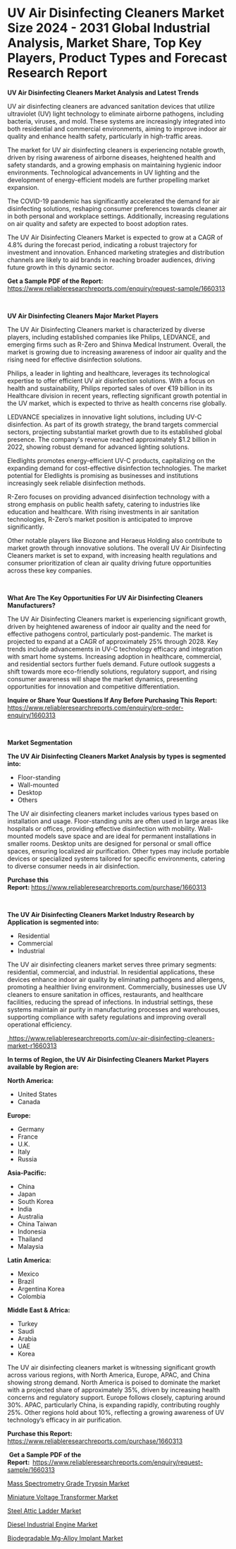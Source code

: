 <p><h1>UV Air Disinfecting Cleaners Market Size 2024 - 2031 Global Industrial Analysis, Market Share, Top Key Players, Product Types and Forecast Research Report</h1></p><p><strong>UV Air Disinfecting Cleaners Market Analysis and Latest Trends</strong></p>
<p><p>UV air disinfecting cleaners are advanced sanitation devices that utilize ultraviolet (UV) light technology to eliminate airborne pathogens, including bacteria, viruses, and mold. These systems are increasingly integrated into both residential and commercial environments, aiming to improve indoor air quality and enhance health safety, particularly in high-traffic areas.</p><p>The market for UV air disinfecting cleaners is experiencing notable growth, driven by rising awareness of airborne diseases, heightened health and safety standards, and a growing emphasis on maintaining hygienic indoor environments. Technological advancements in UV lighting and the development of energy-efficient models are further propelling market expansion. </p><p>The COVID-19 pandemic has significantly accelerated the demand for air disinfecting solutions, reshaping consumer preferences towards cleaner air in both personal and workplace settings. Additionally, increasing regulations on air quality and safety are expected to boost adoption rates. </p><p>The UV Air Disinfecting Cleaners Market is expected to grow at a CAGR of 4.8% during the forecast period, indicating a robust trajectory for investment and innovation. Enhanced marketing strategies and distribution channels are likely to aid brands in reaching broader audiences, driving future growth in this dynamic sector.</p></p>
<p><strong>Get a Sample PDF of the Report:&nbsp;</strong> <a href="https://www.reliableresearchreports.com/enquiry/request-sample/1660313?utm_campaign=112&utm_medium=2&utm_source=Github&utm_content=ia&utm_term=26102024&utm_id=uv-air-disinfecting-cleaners">https://www.reliableresearchreports.com/enquiry/request-sample/1660313</a></p>
<p>&nbsp;</p>
<p><strong>UV Air Disinfecting Cleaners Major Market Players</strong></p>
<p><p>The UV Air Disinfecting Cleaners market is characterized by diverse players, including established companies like Philips, LEDVANCE, and emerging firms such as R-Zero and Shinva Medical Instrument. Overall, the market is growing due to increasing awareness of indoor air quality and the rising need for effective disinfection solutions.</p><p>Philips, a leader in lighting and healthcare, leverages its technological expertise to offer efficient UV air disinfection solutions. With a focus on health and sustainability, Philips reported sales of over €19 billion in its Healthcare division in recent years, reflecting significant growth potential in the UV market, which is expected to thrive as health concerns rise globally.</p><p>LEDVANCE specializes in innovative light solutions, including UV-C disinfection. As part of its growth strategy, the brand targets commercial sectors, projecting substantial market growth due to its established global presence. The company's revenue reached approximately $1.2 billion in 2022, showing robust demand for advanced lighting solutions.</p><p>Eledlights promotes energy-efficient UV-C products, capitalizing on the expanding demand for cost-effective disinfection technologies. The market potential for Eledlights is promising as businesses and institutions increasingly seek reliable disinfection methods.</p><p>R-Zero focuses on providing advanced disinfection technology with a strong emphasis on public health safety, catering to industries like education and healthcare. With rising investments in air sanitation technologies, R-Zero’s market position is anticipated to improve significantly.</p><p>Other notable players like Biozone and Heraeus Holding also contribute to market growth through innovative solutions. The overall UV Air Disinfecting Cleaners market is set to expand, with increasing health regulations and consumer prioritization of clean air quality driving future opportunities across these key companies.</p></p>
<p>&nbsp;</p>
<p><strong>What Are The Key Opportunities For UV Air Disinfecting Cleaners Manufacturers?</strong></p>
<p><p>The UV Air Disinfecting Cleaners market is experiencing significant growth, driven by heightened awareness of indoor air quality and the need for effective pathogens control, particularly post-pandemic. The market is projected to expand at a CAGR of approximately 25% through 2028. Key trends include advancements in UV-C technology efficacy and integration with smart home systems. Increasing adoption in healthcare, commercial, and residential sectors further fuels demand. Future outlook suggests a shift towards more eco-friendly solutions, regulatory support, and rising consumer awareness will shape the market dynamics, presenting opportunities for innovation and competitive differentiation.</p></p>
<p><strong>Inquire or Share Your Questions If Any Before Purchasing This Report:</strong> <a href="https://www.reliableresearchreports.com/enquiry/pre-order-enquiry/1660313?utm_campaign=112&utm_medium=2&utm_source=Github&utm_content=ia&utm_term=26102024&utm_id=uv-air-disinfecting-cleaners">https://www.reliableresearchreports.com/enquiry/pre-order-enquiry/1660313</a></p>
<p>&nbsp;</p>
<p><strong>Market Segmentation</strong></p>
<p><strong>The UV Air Disinfecting Cleaners Market Analysis by types is segmented into:</strong></p>
<p><ul><li>Floor-standing</li><li>Wall-mounted</li><li>Desktop</li><li>Others</li></ul></p>
<p><p>The UV air disinfecting cleaners market includes various types based on installation and usage. Floor-standing units are often used in large areas like hospitals or offices, providing effective disinfection with mobility. Wall-mounted models save space and are ideal for permanent installations in smaller rooms. Desktop units are designed for personal or small office spaces, ensuring localized air purification. Other types may include portable devices or specialized systems tailored for specific environments, catering to diverse consumer needs in air disinfection.</p></p>
<p><strong>Purchase this Report:&nbsp;</strong><a href="https://www.reliableresearchreports.com/purchase/1660313?utm_campaign=112&utm_medium=2&utm_source=Github&utm_content=ia&utm_term=26102024&utm_id=uv-air-disinfecting-cleaners">https://www.reliableresearchreports.com/purchase/1660313</a></p>
<p>&nbsp;</p>
<p><strong>The UV Air Disinfecting Cleaners Market Industry Research by Application is segmented into:</strong></p>
<p><ul><li>Residential</li><li>Commercial</li><li>Industrial</li></ul></p>
<p><p>The UV air disinfecting cleaners market serves three primary segments: residential, commercial, and industrial. In residential applications, these devices enhance indoor air quality by eliminating pathogens and allergens, promoting a healthier living environment. Commercially, businesses use UV cleaners to ensure sanitation in offices, restaurants, and healthcare facilities, reducing the spread of infections. In industrial settings, these systems maintain air purity in manufacturing processes and warehouses, supporting compliance with safety regulations and improving overall operational efficiency.</p></p>
<p><a href="https://www.reliableresearchreports.com/uv-air-disinfecting-cleaners-market-r1660313?utm_campaign=112&utm_medium=2&utm_source=Github&utm_content=ia&utm_term=26102024&utm_id=uv-air-disinfecting-cleaners">&nbsp;https://www.reliableresearchreports.com/uv-air-disinfecting-cleaners-market-r1660313</a></p>
<p><strong>In terms of Region, the UV Air Disinfecting Cleaners Market Players available by Region are:</strong></p>
<p>
    <p> <strong> North America: </strong>
        <ul>
            <li>United States</li>
            <li>Canada</li>
        </ul>
        </p> 
    <p> <strong> Europe: </strong>
        <ul>
            <li>Germany</li>
            <li>France</li>
            <li>U.K.</li>
            <li>Italy</li>
            <li>Russia</li>
        </ul>
        </p> 
    <p> <strong> Asia-Pacific: </strong>
        <ul>
            <li>China</li>
            <li>Japan</li>
            <li>South Korea</li>
            <li>India</li>
            <li>Australia</li>
            <li>China Taiwan</li>
            <li>Indonesia</li>
            <li>Thailand</li>
            <li>Malaysia</li>
        </ul>
        </p> 
    <p> <strong> Latin America: </strong>
        <ul>
            <li>Mexico</li>
            <li>Brazil</li>
            <li>Argentina Korea</li>
            <li>Colombia</li>
        </ul>
        </p> 
    <p> <strong> Middle East & Africa: </strong>
        <ul>
            <li>Turkey</li>
            <li>Saudi</li>
            <li>Arabia</li>
            <li>UAE</li>
            <li>Korea</li>
        </ul>
    </p>
    </p>
<p><p>The UV air disinfecting cleaners market is witnessing significant growth across various regions, with North America, Europe, APAC, and China showing strong demand. North America is poised to dominate the market with a projected share of approximately 35%, driven by increasing health concerns and regulatory support. Europe follows closely, capturing around 30%. APAC, particularly China, is expanding rapidly, contributing roughly 25%. Other regions hold about 10%, reflecting a growing awareness of UV technology’s efficacy in air purification.</p></p>
<p><strong>Purchase this Report: </strong><a href="https://www.reliableresearchreports.com/purchase/1660313?utm_campaign=112&utm_medium=2&utm_source=Github&utm_content=ia&utm_term=26102024&utm_id=uv-air-disinfecting-cleaners">https://www.reliableresearchreports.com/purchase/1660313</a></p>
<p>&nbsp;<strong>Get a Sample PDF of the Report:&nbsp;&nbsp;</strong><a href="https://www.reliableresearchreports.com/enquiry/request-sample/1660313?utm_campaign=112&utm_medium=2&utm_source=Github&utm_content=ia&utm_term=26102024&utm_id=uv-air-disinfecting-cleaners">https://www.reliableresearchreports.com/enquiry/request-sample/1660313</a></p>
<p><strong></strong></p>
<p><p><a href="https://www.linkedin.com/pulse/insights-mass-spectrometry-grade-trypsin-industry-market-financial-53ule?utm_campaign=112&utm_medium=2&utm_source=Github&utm_content=ia&utm_term=26102024&utm_id=uv-air-disinfecting-cleaners">Mass Spectrometry Grade Trypsin Market</a></p><p><a href="https://github.com/c0mxahyman/Market-Research-Report-List-1/blob/main/miniature-voltage-transformer-market.md?utm_campaign=112&utm_medium=2&utm_source=Github&utm_content=ia&utm_term=26102024&utm_id=uv-air-disinfecting-cleaners">Miniature Voltage Transformer Market</a></p><p><a href="https://issuu.com/reportprime-2/docs/steel-attic-ladder-market-size-2030_c2da2bdf3b9106?utm_campaign=112&utm_medium=2&utm_source=Github&utm_content=ia&utm_term=26102024&utm_id=uv-air-disinfecting-cleaners">Steel Attic Ladder Market</a></p><p><a href="https://issuu.com/reportprime-2/docs/diesel-industrial-engine-market-siz_2ad34fa3550ad3?utm_campaign=112&utm_medium=2&utm_source=Github&utm_content=ia&utm_term=26102024&utm_id=uv-air-disinfecting-cleaners">Diesel Industrial Engine Market</a></p><p><a href="https://github.com/inouyeaowaugh3/Market-Research-Report-List-1/blob/main/biodegradable-mg-alloy-implant-market.md?utm_campaign=112&utm_medium=2&utm_source=Github&utm_content=ia&utm_term=26102024&utm_id=uv-air-disinfecting-cleaners">Biodegradable Mg-Alloy Implant Market</a></p></p>